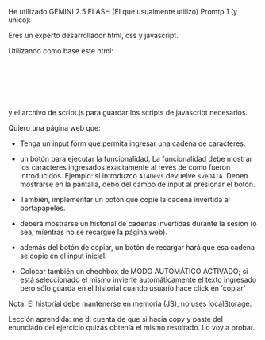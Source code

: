 He utilizado GEMINI 2.5 FLASH (El que usualmente utilizo)
Promtp 1 (y unico):

Eres un experto desarrollador html, css y javascript.



Utilizando como base este html:



<!DOCTYPE html>

<html lang="en">

<head>

    <meta charset="UTF-8">

    <meta name="viewport" content="width=device-width, initial-scale=1.0">

    <title>Reverse String</title>    

</head>

<body>

<script src="script.js"></script>

</body>

</html>



y el archivo de script.js para guardar los scripts de javascript necesarios.





Quiero una página web que:

- Tenga un input form que permita ingresar una cadena de caracteres.

- un botón para ejecutar la funcionalidad. La funcionalidad debe mostrar los caracteres ingresados exactamente al revés de como fueron introducidos. Ejemplo: si introduzco `AI4Devs` devuelve `sveD4IA`. Deben mostrarse en la pantalla, debo del campo de input al presionar el botón.

- También, implementar un botón que copie la cadena invertida al portapapeles.

- deberá mostrarse un historial de cadenas invertidas durante la sesión (o sea, mientras no se recargue la página web).

- además del botón de copiar, un botón de recargar hará que esa cadena se copie en el input inicial.

- Colocar también un chechbox de MODO AUTOMÁTICO ACTIVADO; si está seleccionado el mismo invierte automáticamente el texto ingresado pero sólo guarda en el historial cuando usuario hace click en 'copiar'



Nota: El historial debe mantenerse en memoria (JS), no uses localStorage.


Lección aprendida: me di cuenta de que si hacia copy y paste del enunciado del ejercicio quizás obtenía el mismo resultado. Lo voy a probar.
